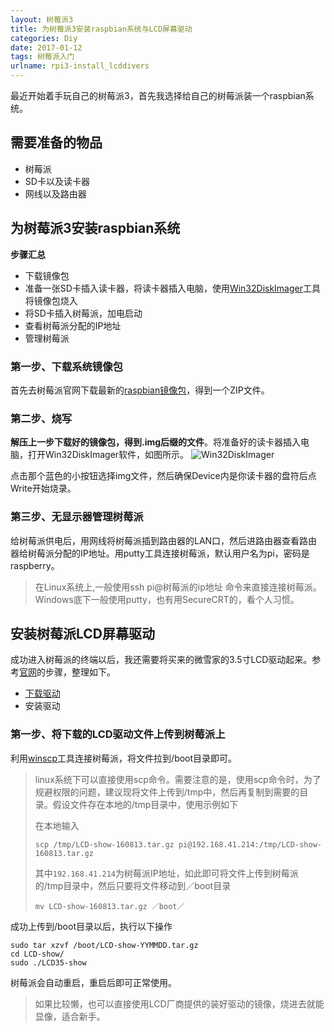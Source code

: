 ```yaml
---
layout: 树莓派3 
title: 为树莓派3安装raspbian系统与LCD屏幕驱动
categories: Diy
date: 2017-01-12
tags: 树莓派入门
urlname: rpi3-install_lcddivers
---
```


最近开始着手玩自己的树莓派3，首先我选择给自己的树莓派装一个raspbian系统。

## 需要准备的物品

- 树莓派
- SD卡以及读卡器
- 网线以及路由器

## 为树莓派3安装raspbian系统

**步骤汇总**

- 下载镜像包
- 准备一张SD卡插入读卡器，将读卡器插入电脑，使用[Win32DiskImager](https://sourceforge.net/projects/win32diskimager/)工具将镜像包烧入
- 将SD卡插入树莓派，加电启动
- 查看树莓派分配的IP地址
- 管理树莓派

### 第一步、下载系统镜像包
首先去树莓派官网下载最新的[raspbian镜像包](https://www.raspberrypi.org/downloads/raspbian/)，得到一个ZIP文件。

### 第二步、烧写

**解压上一步下载好的镜像包，得到.img后缀的文件**。将准备好的读卡器插入电脑，打开Win32DiskImager软件，如图所示。
![Win32DiskImager](http://1.bp.blogspot.com/-mCG2Zsy-rLs/T9amHA1ICKI/AAAAAAAAEbc/YNOPUFOq3ek/s1600/Win32%2BDisk%2BImager.PNG)

点击那个蓝色的小按钮选择img文件，然后确保Device内是你读卡器的盘符后点Write开始烧录。
### 第三步、无显示器管理树莓派
给树莓派供电后，用网线将树莓派插到路由器的LAN口，然后进路由器查看路由器给树莓派分配的IP地址。用putty工具连接树莓派，默认用户名为pi，密码是raspberry。
>在Linux系统上,一般使用ssh pi@树莓派的ip地址 命令来直接连接树莓派。Windows底下一般使用putty，也有用SecureCRT的，看个人习惯。

## 安装树莓派LCD屏幕驱动
成功进入树莓派的终端以后，我还需要将买来的微雪家的3.5寸LCD驱动起来。参考[官网](http://www.waveshare.net/wiki/3.5inch_RPi_LCD_(A))的步骤，整理如下。

- [下载驱动](http://www.waveshare.net/w/upload/9/95/LCD-show-160813.tar.gz)
- 安装驱动

### 第一步、将下载的LCD驱动文件上传到树莓派上
利用[winscp](https://winscp.net/download/WinSCP-5.9.2-Setup.exe)工具连接树莓派，将文件拉到/boot目录即可。
>linux系统下可以直接使用scp命令。需要注意的是，使用scp命令时，为了规避权限的问题，建议现将文件上传到/tmp中，然后再复制到需要的目录。假设文件存在本地的/tmp目录中，使用示例如下
>
>在本地输入
>
>  `scp /tmp/LCD-show-160813.tar.gz pi@192.168.41.214:/tmp/LCD-show-160813.tar.gz`
> 
>其中`192.168.41.214`为树莓派IP地址，如此即可将文件上传到树莓派的/tmp目录中，然后只要将文件移动到／boot目录
>
>`mv LCD-show-160813.tar.gz ／boot／`

成功上传到/boot目录以后，执行以下操作

	sudo tar xzvf /boot/LCD-show-YYMMDD.tar.gz
	cd LCD-show/
	sudo ./LCD35-show

树莓派会自动重启，重启后即可正常使用。
>如果比较懒，也可以直接使用LCD厂商提供的装好驱动的镜像，烧进去就能显像，适合新手。



